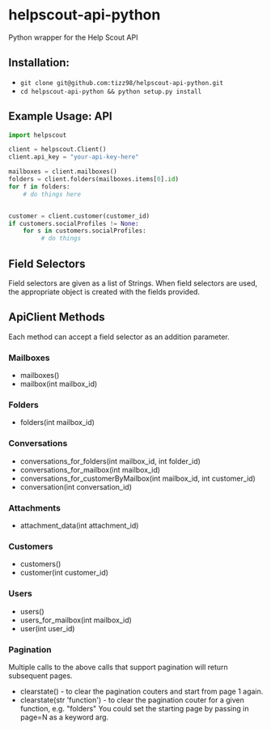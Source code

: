 helpscout-api-python
====================

Python wrapper for the Help Scout API 

## Installation:
- `git clone git@github.com:tizz98/helpscout-api-python.git`
- `cd helpscout-api-python && python setup.py install`

Example Usage: API
---------------------

```python
import helpscout

client = helpscout.Client()
client.api_key = "your-api-key-here"

mailboxes = client.mailboxes()
folders = client.folders(mailboxes.items[0].id)
for f in folders:
    # do things here


customer = client.customer(customer_id)
if customers.socialProfiles != None:
    for s in customers.socialProfiles:
         # do things

```


Field Selectors
---------------------
Field selectors are given as a list of Strings. When field selectors are used, the appropriate object is created with the fields provided.

ApiClient Methods
--------------------
Each method can accept a field selector as an addition parameter.

### Mailboxes
* mailboxes()
* mailbox(int mailbox_id)

### Folders
* folders(int mailbox_id)

### Conversations
* conversations_for_folders(int mailbox_id, int folder_id)
* conversations_for_mailbox(int mailbox_id)
* conversations_for_customerByMailbox(int mailbox_id, int customer_id)
* conversation(int conversation_id)

### Attachments
* attachment_data(int attachment_id)

### Customers
* customers()
* customer(int customer_id)

### Users
* users()
* users_for_mailbox(int mailbox_id)
* user(int user_id)

### Pagination
Multiple calls to the above calls that support pagination will return subsequent pages.  
* clearstate() - to clear the pagination couters and start from page 1 again.
* clearstate(str 'function') - to clear the pagination couter for a given function, e.g. "folders"
You could set the starting page by passing in page=N as a keyword arg.
